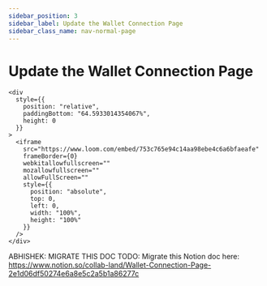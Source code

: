 ```yaml
---
sidebar_position: 3
sidebar_label: Update the Wallet Connection Page
sidebar_class_name: nav-normal-page
---
```


# Update the Wallet Connection Page

```mdx-code-block
<div
  style={{
    position: "relative",
    paddingBottom: "64.5933014354067%",
    height: 0
  }}
>
  <iframe
    src="https://www.loom.com/embed/753c765e94c14aa98ebe4c6a6bfaeafe"
    frameBorder={0}
    webkitallowfullscreen=""
    mozallowfullscreen=""
    allowFullScreen=""
    style={{
      position: "absolute",
      top: 0,
      left: 0,
      width: "100%",
      height: "100%"
    }}
  />
</div>
```

ABHISHEK: MIGRATE THIS DOC
TODO: Migrate this Notion doc here: https://www.notion.so/collab-land/Wallet-Connection-Page-2e1d06df50274e6a8e5c2a5b1a86277c
